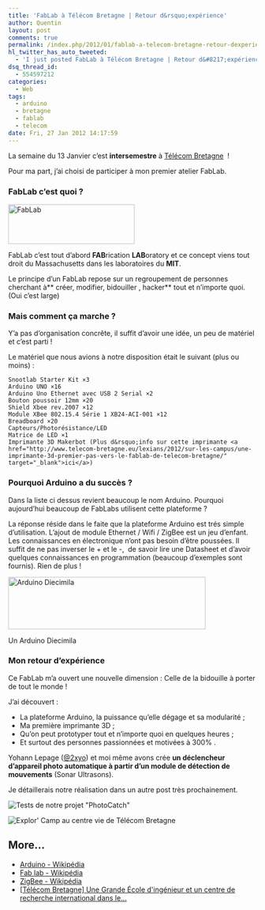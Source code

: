 ```yaml
---
title: 'FabLab à Télécom Bretagne | Retour d&rsquo;expérience'
author: Quentin
layout: post
comments: true
permalink: /index.php/2012/01/fablab-a-telecom-bretagne-retour-dexperience/
hl_twitter_has_auto_tweeted:
  - 'I just posted FabLab à Télécom Bretagne | Retour d&#8217;expérience, read it here: http://blog.quent.in/?p=282'
dsq_thread_id:
  - 554597212
categories:
  - Web
tags:
  - arduino
  - bretagne
  - fablab
  - telecom
date: Fri, 27 Jan 2012 14:17:59
---
```

La semaine du 13 Janvier c&rsquo;est **intersemestre** à <a href="http://www.telecom-bretagne.eu/" target="_blank">Télécom Bretagne</a>  !

Pour ma part, j&rsquo;ai choisi de participer à mon premier atelier FabLab.

### FabLab c&rsquo;est quoi ?

<img class="aligncenter" title="FabLab" src="http://www.semageek.com/wp-content/uploads/2011/11/recapitulatif-de-la-journee-pour-concevoir-fab-lab-en-region-paca-10.jpg" alt="FabLab" width="256" height="80"/>

FabLab c&rsquo;est tout d&rsquo;abord **FAB**rication **LAB**oratory et ce concept viens tout droit du Massachusetts dans les laboratoires du **MIT**.

Le principe d&rsquo;un FabLab repose sur un regroupement de personnes cherchant à** créer, modifier, bidouiller , hacker** tout et n&rsquo;importe quoi. (Oui c&rsquo;est large)

### Mais comment ça marche ?

Y&rsquo;a pas d&rsquo;organisation concrête, il suffit d&rsquo;avoir une idée, un peu de matériel et c&rsquo;est parti !

Le matériel que nous avions à notre disposition était le suivant (plus ou moins) :

```plain
Snootlab Starter Kit ×3  
Arduino UNO ×16  
Arduino Uno Ethernet avec USB 2 Serial ×2  
Bouton poussoir 12mm ×20  
Shield Xbee rev.2007 ×12  
Module XBee 802.15.4 Série 1 XB24-ACI-001 ×12  
Breadboard ×20  
Capteurs/Photorésistance/LED  
Matrice de LED ×1  
Imprimante 3D Makerbot (Plus d&rsquo;info sur cette imprimante <a href="http://www.telecom-bretagne.eu/lexians/2012/sur-les-campus/une-imprimante-3d-premier-pas-vers-le-fablab-de-telecom-bretagne/" target="_blank">ici</a>)
```

### Pourquoi Arduino a du succès ?

Dans la liste ci dessus revient beaucoup le nom Arduino. Pourquoi aujourd&rsquo;hui beaucoup de FabLabs utilisent cette plateforme ?

La réponse réside dans le faite que la plateforme Arduino est trés simple d&rsquo;utilisation. L&rsquo;ajout de module Ethernet / Wifi / ZigBee est un jeu d&rsquo;enfant. Les connaissances en électronique n&rsquo;ont pas besoin d&rsquo;être poussées. Il suffit de ne pas inverser le + et le -,  de savoir lire une Datasheet et d&rsquo;avoir quelques connaissances en programmation (beaucoup d&rsquo;exemples sont fournis). Rien de plus !

<div style="width: 410px" class="wp-caption aligncenter">
  <a href="http://upload.wikimedia.org/wikipedia/commons/thumb/1/17/Arduino_Diecimila.jpg/800px-Arduino_Diecimila.jpg"><img class=" wp-image-200   " title="Arduino Diecimila" src="http://upload.wikimedia.org/wikipedia/commons/thumb/1/17/Arduino_Diecimila.jpg/800px-Arduino_Diecimila.jpg" alt="Arduino Diecimila" width="400" height="106" /></a><p class="wp-caption-text">
    Un Arduino Diecimila
  </p>
</div>

### Mon retour d&rsquo;expérience

Ce FabLab m&rsquo;a ouvert une nouvelle dimension : Celle de la bidouille à porter de tout le monde !

J&rsquo;ai découvert :

*   La plateforme Arduino, la puissance qu&rsquo;elle dégage et sa modularité ;
*   Ma première imprimante 3D ;
*   Qu&rsquo;on peut prototyper tout et n&rsquo;importe quoi en quelques heures ;
*   Et surtout des personnes passionnées et motivées à 300% .

Yohann Lepage (<a href="https://twitter.com/#!/2xyo" target="_blank">@2xyo</a>) et moi même avons crée **un déclencheur d&rsquo;appareil photo automatique à partir d&rsquo;un module de détection de mouvements** (Sonar Ultrasons).

Je détaillerais notre réalisation dans un autre post très prochainement.

![Tests de notre projet "PhotoCatch"](/assets/wp-content/uploads/2012/01/photoCatch-300x199.jpg)

![Explor' Camp au centre vie de Télécom Bretagne](/assets/wp-content/uploads/2012/01/DSC_0376_resize-300x199.jpg)

## More...

*   <a href="http://fr.wikipedia.org/wiki/Arduino" title="Arduino - Wikipédia" rel="nofollow">Arduino - Wikipédia</a>
*   <a href="http://fr.wikipedia.org/wiki/Fab_lab" title="Fab lab - Wikipédia" rel="nofollow">Fab lab - Wikipédia</a>
*   <a href="http://fr.wikipedia.org/wiki/ZigBee" title="ZigBee - Wikipédia" rel="nofollow">ZigBee - Wikipédia</a>
*   <a href="http://www.telecom-bretagne.eu" title="[Télécom Bretagne] Une Grande École d\'ingénieur et un centre de recherche international dans les sciences et technologies de l" rel="nofollow">[Télécom Bretagne] Une Grande École d\'ingénieur et un centre de recherche international dans le...</a>